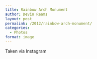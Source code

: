 ```yaml
---
title: Rainbow Arch Monument
author: Devin Reams
layout: post
permalink: /2012/rainbow-arch-monument/
categories:
  - Photos
format: image
---
```

<!-- This post is created by Instagrate to WordPress, a WordPress Plugin by polevaultweb.com - http://www.polevaultweb.com/plugins/instagrate-to-wordpress/ -->Taken via Instagram